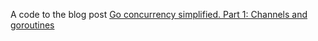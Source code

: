 A code to the blog post [Go concurrency simplified. Part 1: Channels and goroutines](https://n0rdy.foo/posts/20231207/go-channels-and-goroutines/)